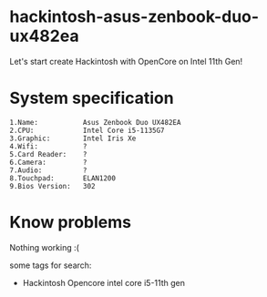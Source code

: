 # hackintosh-asus-zenbook-duo-ux482ea

Let's start create Hackintosh with OpenCore on Intel 11th Gen!

# System specification

    1.Name:           Asus Zenbook Duo UX482EA
    2.CPU:            Intel Core i5-1135G7
    3.Graphic:        Intel Iris Xe
    4.Wifi:           ? 
    5.Card Reader:    ?
    6.Camera:         ?
    7.Audio:          ?
    8.Touchpad:       ELAN1200
    9.Bios Version:   302

# Know problems

  Nothing working :(

some tags for search:

- Hackintosh Opencore intel core i5-11th gen 
